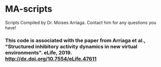 # MA-scripts
Scripts Compiled by Dr. Moises Arriaga. Contact him for any questions you have! 

### This code is associated with the paper from Arriaga et al., "Structured inhibitory activity dynamics in new virtual environments". eLife, 2019. http://dx.doi.org/10.7554/eLife.47611
